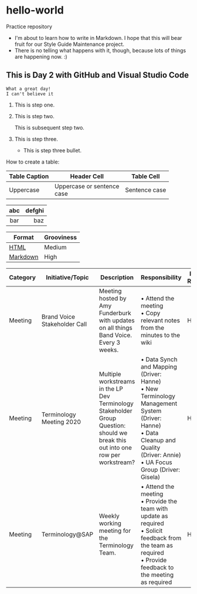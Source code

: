 # hello-world
Practice repository

* I'm about to learn how to write in Markdown. I hope that this will bear fruit for our Style Guide Maintenance project.
* There is no telling what happens with it, though, because lots of things are happening now. :)

## This is Day 2 with GitHub and Visual Studio Code

    What a great day!
    I can't believe it

1.  This is step one.
1.  This is step two.

    This is subsequent step two.

1.  This is step three.
    * This is step three bullet.    

How to create a table:

Table Caption | Header Cell | Table Cell
------------- | ----------- | ----------
Uppercase | Uppercase or sentence <br> case | Sentence case

| abc | defghi |
:-: | -----------:
bar | baz

|Format|Grooviness|
|-|-|
|[HTML](https://developer.mozilla.org/en-US/docs/Web/HTML)|Medium|
|[Markdown](https://daringfireball.net/projects/markdown/)|High|

| Category | Initiative/Topic             | Description                                                                                                                         | Responsibility                                                                                                                                                                     | Primary Resource | Other Resources | Note                                                                                                                                                                                                                                              |
| -------- | ---------------------------- | ----------------------------------------------------------------------------------------------------------------------------------- | ---------------------------------------------------------------------------------------------------------------------------------------------------------------------------------- | ---------------- | --------------- | ------------------------------------------------------------------------------------------------------------------------------------------------------------------------------------------------------------------------------------------------- |
| Meeting  | Brand Voice Stakeholder Call | Meeting hosted by Amy Funderburk with updates on all things Band Voice. Every 3 weeks.                                              | • Attend the meeting<br>• Copy relevant notes from the minutes to the wiki                                                                                                         | Hanne            |                 | Notes from the regular Brand Voice Stakeholder Calls: https://wiki.wdf.sap.corp/wiki/x/R88rbw                                                                                                                                                     |
| Meeting  | Terminology Meeting 2020     | Multiple workstreams in the LP Dev Terminology Stakeholder Group<br>Question: should we break this out into one row per workstream? | • Data Synch and Mapping (Driver: Hanne)<br>• New Terminology Management System (Driver: Hanne)<br>• Data Cleanup and Quality (Driver: Annie)<br>• UA Focus Group (Driver: Gisela) | Hanne            |                 | MS Teams "LP Dev Terminology Stakeholder Group": https://teams.microsoft.com/l/team/19%3a3eecaa245c1b4282966261915f740fdf%40thread.skype/conversations?groupId=1136aaa2-302e-4f00-afbe-c7f3b6b8f707&tenantId=42f7676c-f455-423c-82f6-dc2d99791af7 |
| Meeting  | Terminology@SAP              | Weekly working meeting for the Terminology Team.                                                                                    | • Attend the meeting<br>• Provide the team with update as required<br>• Solicit feedback from the team as required<br>• Provide feedback to the meeting as required                | Hanne            |                 | All discussions are documented here: https://wiki.wdf.sap.corp/wiki/x/IbNmWg                                                                                                                                                                      |

